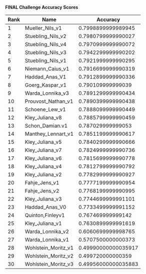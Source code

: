 **FINAL Challenge Accuracy Scores**



|Rank|Name|Accuracy|
|----|-----|---|
|1|Mueller_Nils_v1|0.7998899999989945|
|2|Stuebling_Nils_v2|0.7980799999990027|
|3|Stuebling_Nils_v4|0.7970999999990072|
|4|Stuebling_Nils_v3|0.7942299999990202|
|5|Stuebling_Nils_v1|0.7921999999990295|
|6|Niemann_Caius_v1|0.7916699999990319|
|7|Haddad_Anas_V1|0.7912899999990336|
|8|Goerg_Kaspar_v1|0.790109999999039|
|9|Warda_Lonnika_v3|0.7891299999990434|
|10|Prouvost_Nathan_v1|0.7890399999990438|
|11|Schoene_Lew_v1|0.7888099999990449|
|12|Kley_Juliana_v8|0.7885799999990459|
|13|Schon_Damian.v1|0.787029999999053|
|14|Manthey_Lennart_v1|0.7851199999990617|
|15|Kley_Juliana_v5|0.7840299999990666|
|16|Kley_Juliana_v7|0.7824999999990736|
|17|Kley_Juliana_v6|0.7815699999990778|
|18|Kley_Juliana_v4|0.7812799999990792|
|19|Kley_Juliana_v2|0.7782999999990927|
|20|Fahje_Jens_v1|0.7777199999990954|
|21|Fahje_Jens_v2|0.7768199999990995|
|22|Kley_Juliana_v3|0.7744699999991101|
|23|Haddad_Anas_V0|0.7733499999991152|
|24|Quinton,Finleyv1|0.767469999999142|
|25|Kley_Juliana_v1|0.7630899999991619|
|26|Warda_Lonnika_v2|0.6060699999998765|
|27|Warda_Lonnika_v1|0.5707500000000373|
|28|Wohlstein_Moritz_v1|0.49990000000035917|
|29|Wohlstein_Moritz_v2|0.499720000000359|
|30|Wohlstein_Moritz_v3|0.49956000000035883|
